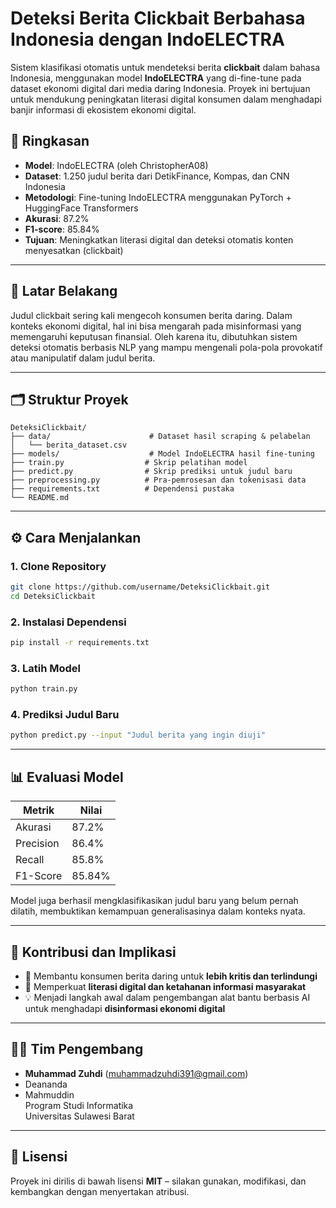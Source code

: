 
# Deteksi Berita Clickbait Berbahasa Indonesia dengan IndoELECTRA

Sistem klasifikasi otomatis untuk mendeteksi berita **clickbait** dalam bahasa Indonesia, menggunakan model **IndoELECTRA** yang di-fine-tune pada dataset ekonomi digital dari media daring Indonesia. Proyek ini bertujuan untuk mendukung peningkatan literasi digital konsumen dalam menghadapi banjir informasi di ekosistem ekonomi digital.

## 📌 Ringkasan

- **Model**: IndoELECTRA (oleh ChristopherA08)
- **Dataset**: 1.250 judul berita dari DetikFinance, Kompas, dan CNN Indonesia
- **Metodologi**: Fine-tuning IndoELECTRA menggunakan PyTorch + HuggingFace Transformers
- **Akurasi**: 87.2%
- **F1-score**: 85.84%
- **Tujuan**: Meningkatkan literasi digital dan deteksi otomatis konten menyesatkan (clickbait)

---

## 🧠 Latar Belakang

Judul clickbait sering kali mengecoh konsumen berita daring. Dalam konteks ekonomi digital, hal ini bisa mengarah pada misinformasi yang memengaruhi keputusan finansial. Oleh karena itu, dibutuhkan sistem deteksi otomatis berbasis NLP yang mampu mengenali pola-pola provokatif atau manipulatif dalam judul berita.

---

## 🗂 Struktur Proyek

```
DeteksiClickbait/
├── data/                      # Dataset hasil scraping & pelabelan
│   └── berita_dataset.csv
├── models/                    # Model IndoELECTRA hasil fine-tuning
├── train.py                  # Skrip pelatihan model
├── predict.py                # Skrip prediksi untuk judul baru
├── preprocessing.py          # Pra-pemrosesan dan tokenisasi data
├── requirements.txt          # Dependensi pustaka
└── README.md
```

---

## ⚙️ Cara Menjalankan

### 1. Clone Repository

```bash
git clone https://github.com/username/DeteksiClickbait.git
cd DeteksiClickbait
```

### 2. Instalasi Dependensi

```bash
pip install -r requirements.txt
```

### 3. Latih Model

```bash
python train.py
```

### 4. Prediksi Judul Baru

```bash
python predict.py --input "Judul berita yang ingin diuji"
```

---

## 📊 Evaluasi Model

| Metrik     | Nilai     |
|------------|-----------|
| Akurasi    | 87.2%     |
| Precision  | 86.4%     |
| Recall     | 85.8%     |
| F1-Score   | 85.84%    |

Model juga berhasil mengklasifikasikan judul baru yang belum pernah dilatih, membuktikan kemampuan generalisasinya dalam konteks nyata.

---

## 🎯 Kontribusi dan Implikasi

- 📌 Membantu konsumen berita daring untuk **lebih kritis dan terlindungi**
- 🔎 Memperkuat **literasi digital dan ketahanan informasi masyarakat**
- 💡 Menjadi langkah awal dalam pengembangan alat bantu berbasis AI untuk menghadapi **disinformasi ekonomi digital**

---

## 👨‍💻 Tim Pengembang

- **Muhammad Zuhdi** (muhammadzuhdi391@gmail.com)  
- Deananda  
- Mahmuddin  
Program Studi Informatika  
Universitas Sulawesi Barat

---

## 📄 Lisensi

Proyek ini dirilis di bawah lisensi **MIT** – silakan gunakan, modifikasi, dan kembangkan dengan menyertakan atribusi.
